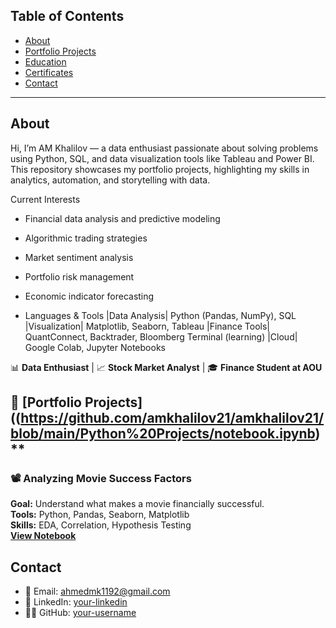 ## Table of Contents

- [About](#about)
- [Portfolio Projects](#portfolio-projects)
- [Education](#education)
- [Certificates](#certificates)
- [Contact](#contact)

---

## About

Hi, I’m AM Khalilov — a data enthusiast passionate about solving problems using Python, SQL, and data visualization tools like Tableau and Power BI.  
This repository showcases my portfolio projects, highlighting my skills in analytics, automation, and storytelling with data.

Current Interests
- Financial data analysis and predictive modeling
- Algorithmic trading strategies
- Market sentiment analysis
- Portfolio risk management
- Economic indicator forecasting

- Languages & Tools
|Data Analysis|   Python (Pandas, NumPy), SQL
|Visualization|   Matplotlib, Seaborn, Tableau
|Finance Tools|   QuantConnect, Backtrader, Bloomberg Terminal (learning)
|Cloud|           Google Colab, Jupyter Notebooks


📊 **Data Enthusiast** | 📈 **Stock Market Analyst** | 🎓 **Finance Student at AOU**
                                                                                                                                           
## 💼 [Portfolio Projects]((https://github.com/amkhalilov21/amkhalilov21/blob/main/Python%20Projects/notebook.ipynb)**
### 📽️ Analyzing Movie Success Factors
**Goal:** Understand what makes a movie financially successful.  
**Tools:** Python, Pandas, Seaborn, Matplotlib  
**Skills:** EDA, Correlation, Hypothesis Testing  
**[View Notebook](https://github.com/amkhalilov21/amkhalilov21/blob/main/Python%20Projects/notebook.ipynb)**
 
  ##  Contact
- 📧 Email: ahmedmk1192@gmail.com 
- 💼 LinkedIn: [your-linkedin](https://linkedin.com/in/yourname)  
- 🧑‍💻 GitHub: [your-username](https://github.com/your-username)
